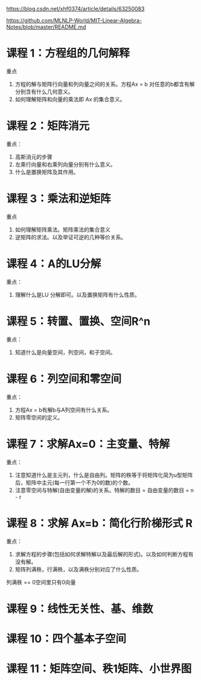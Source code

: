https://blog.csdn.net/xhf0374/article/details/63250083

https://github.com/MLNLP-World/MIT-Linear-Algebra-Notes/blob/master/README.md

# 课程 1：方程组的几何解释

重点
1. 方程的解与矩阵行向量和列向量之间的关系。方程Ax = b 对任意的b都含有解分别含有什么几何意义。
2. 如何理解矩阵和向量的乘法即 Ax 的集合意义。
# 课程 2：矩阵消元

重点：
1. 高斯消元的步骤
2. 左乘行向量和右乘列向量分别有什么意义。
3. 什么是置换矩阵及其作用。

# 课程 3：乘法和逆矩阵
重点
1. 如何理解矩阵乘法。矩阵乘法的集合意义
2. 逆矩阵的求法。以及举证可逆的几种等价关系。

# 课程 4：A的LU分解
重点：
1. 理解什么是LU 分解即可。以及置换矩阵有什么性质。
# 课程 5：转置、置换、空间R^n
重点：
1. 知道什么是向量空间，列空间，和子空间。
# 课程 6：列空间和零空间
重点：
1. 方程Ax = b有解b与A列空间有什么关系。
2. 矩阵零空间的定义。
# 课程 7：求解Ax=0：主变量、特解
重点：
1. 注意知道什么是主元列，什么是自由列。矩阵的秩等于将矩阵化简为u型矩阵后，矩阵中主元(每一行第一个不为0的数)的个数。
2. 注意零空间与特解(自由变量的解)的关系。特解的数目 = 自由变量的数目 = n - r
# 课程 8：求解 Ax=b：简化行阶梯形式 R
重点：
1. 求解方程的步骤(包括如何求解特解以及最后解的形式)。以及如何判断方程有没有解。 
2. 矩阵列满秩，行满秩，以及满秩分别对应了什么性质。

列满秩 == 0空间里只有0向量
# 课程 9：线性无关性、基、维数





# 课程 10：四个基本子空间

# 课程 11：矩阵空间、秩1矩阵、小世界图


